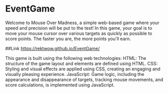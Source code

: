 # EventGame

Welcome to Mouse Over Madness, a simple web-based game where your speed and precision will be put to the test! 
In this game, your goal is to move your mouse cursor over various targets as quickly as possible to score points. 
The faster you are, the more points you'll earn.

##Link
https://rektwow.github.io/EventGame/

This game is built using the following web technologies:
HTML: The structure of the game layout and elements are defined using HTML.
CSS: Styling and visual effects are applied using CSS, creating an engaging and visually pleasing experience.
JavaScript: Game logic, including the appearance and disappearance of targets, tracking mouse movements, and score calculations, is implemented using JavaScript.
